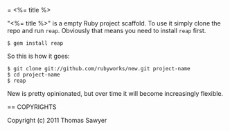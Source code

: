 = <%= title %>

"<%= title %>" is a empty Ruby project scaffold. To use it simply clone the repo
and run `reap`. Obviously that means you need to install `reap` first.

    $ gem install reap

So this is how it goes:

    $ git clone git://github.com/rubyworks/new.git project-name
    $ cd project-name
    $ reap

New is pretty opinionated, but over time it will become increasingly flexible.


== COPYRIGHTS

Copyright (c) 2011 Thomas Sawyer


